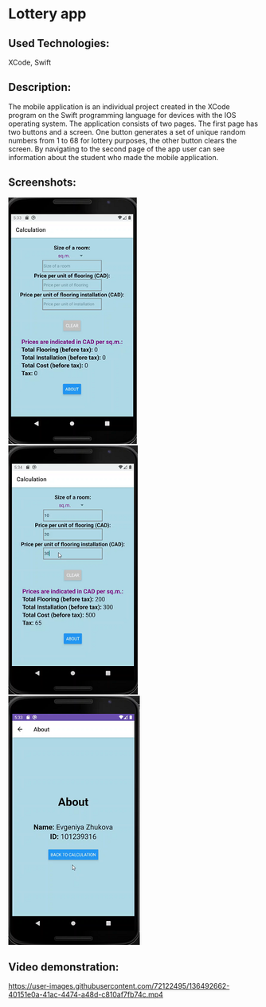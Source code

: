 # Lottery app

## Used Technologies:
XCode, Swift

## Description:
The mobile application is an individual project created in the XCode program on the Swift programming language for devices with the IOS operating system. The application consists of two pages. The first page has two buttons and a screen. One button generates a set of unique random numbers from 1 to 68 for lottery purposes, the other button clears the screen. By navigating to the second page of the app user can see information about the student who made the mobile application.

## Screenshots:
![lottery_screenshot1](https://github.com/evgeniya-zhukova/Floor_installation_calculator/blob/main/demo/Calculator1.png)
![lottery_screenshot2](https://github.com/evgeniya-zhukova/Floor_installation_calculator/blob/main/demo/Calculator2.png)
![lottery_screenshot3](https://github.com/evgeniya-zhukova/Floor_installation_calculator/blob/main/demo/Calculator3.png)

## Video demonstration:

https://user-images.githubusercontent.com/72122495/136492662-40151e0a-41ac-4474-a48d-c810af7fb74c.mp4
